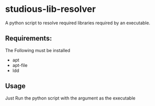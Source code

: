 # studious-lib-resolver
A python script to resolve required libraries required by an executable.
## Requirements:
The Following must be installed
* apt
* apt-file
* ldd
## Usage
Just Run the python script with the argument as the executable
